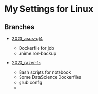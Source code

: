 # My Settings for Linux

## Branches
- [2023_asus-g14](https://github.com/edonssfall/Linux/tree/2023_asus-g14)
  - Dockerfile for job
  - anime.ron-backup

- [2020_razer-15](https://github.com/edonssfall/Linux/tree/2020_razer-15)
  - Bash scripts for notebook 
  - Some DataScience Dockerfiles
  - grub config
  - 